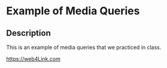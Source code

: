 # Example of Media Queries


## Description

This is an example of media queries that we practiced in class. 

https://web4Link.com